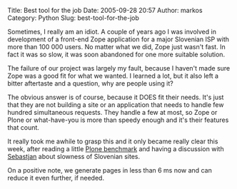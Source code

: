 Title: Best tool for the job
Date: 2005-09-28 20:57
Author: markos
Category: Python
Slug: best-tool-for-the-job

Sometimes, I really am an idiot. A couple of years ago I was involved in
development of a front-end Zope application for a major Slovenian ISP
with more than 100 000 users. No matter what we did, Zope just wasn't
fast. In fact it was so slow, it was soon abandoned for one more
suitable solution.

The failure of our project was largely my fault, because I haven't made
sure Zope was a good fit for what we wanted. I learned a lot, but it
also left a bitter aftertaste and a question, why are people using it?

The obvious answer is of course, because it DOES fit their needs. It's
just that they are not building a site or an application that needs to
handle few hundred simultaneous requests. They handle a few at most, so
Zope or Plone or what-have-you is more than speedy enough and it's their
features that count.

It really took me awhile to grasp this and it only became really clear
this week, after reading a little [Plone
benchmark](http://www.larsen-b.com/Article/217.html) and having a
discussion with
[Sebastjan](http://seba.antiwisdom.com "Sebastjan's blog") about
slowness of Slovenian sites.

On a positive note, we generate pages in less than 6 ms now and can
reduce it even further, if needed.

